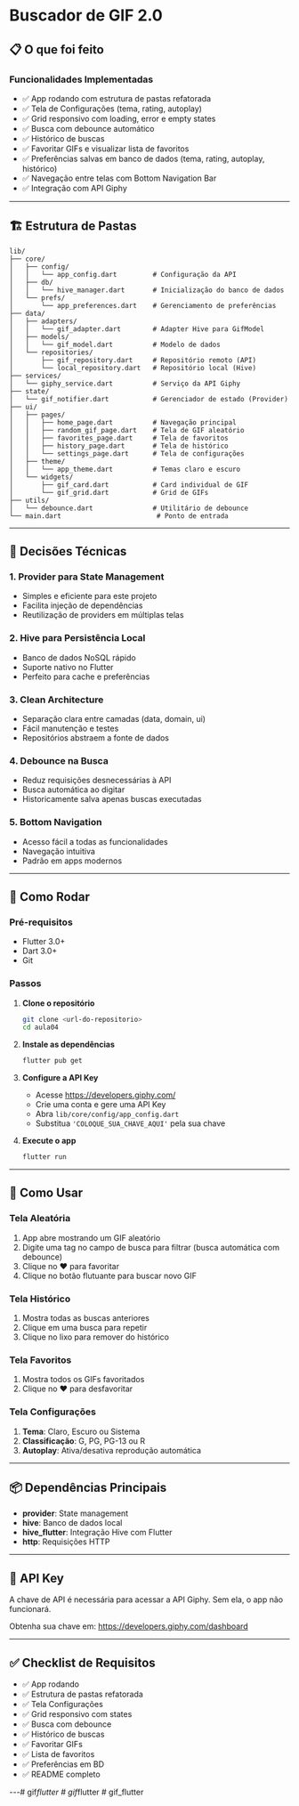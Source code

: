 # Buscador de GIF 2.0

## 📋 O que foi feito

### Funcionalidades Implementadas
- ✅ App rodando com estrutura de pastas refatorada
- ✅ Tela de Configurações (tema, rating, autoplay)
- ✅ Grid responsivo com loading, error e empty states
- ✅ Busca com debounce automático
- ✅ Histórico de buscas
- ✅ Favoritar GIFs e visualizar lista de favoritos
- ✅ Preferências salvas em banco de dados (tema, rating, autoplay, histórico)
- ✅ Navegação entre telas com Bottom Navigation Bar
- ✅ Integração com API Giphy

---

## 🏗️ Estrutura de Pastas

```
lib/
├── core/
│   ├── config/
│   │   └── app_config.dart         # Configuração da API
│   ├── db/
│   │   └── hive_manager.dart       # Inicialização do banco de dados
│   └── prefs/
│       └── app_preferences.dart    # Gerenciamento de preferências
├── data/
│   ├── adapters/
│   │   └── gif_adapter.dart        # Adapter Hive para GifModel
│   ├── models/
│   │   └── gif_model.dart          # Modelo de dados
│   └── repositories/
│       ├── gif_repository.dart     # Repositório remoto (API)
│       └── local_repository.dart   # Repositório local (Hive)
├── services/
│   └── giphy_service.dart          # Serviço da API Giphy
├── state/
│   └── gif_notifier.dart           # Gerenciador de estado (Provider)
├── ui/
│   ├── pages/
│   │   ├── home_page.dart          # Navegação principal
│   │   ├── random_gif_page.dart    # Tela de GIF aleatório
│   │   ├── favorites_page.dart     # Tela de favoritos
│   │   ├── history_page.dart       # Tela de histórico
│   │   └── settings_page.dart      # Tela de configurações
│   ├── theme/
│   │   └── app_theme.dart          # Temas claro e escuro
│   └── widgets/
│       ├── gif_card.dart           # Card individual de GIF
│       └── gif_grid.dart           # Grid de GIFs
├── utils/
│   └── debounce.dart               # Utilitário de debounce
└── main.dart                        # Ponto de entrada
```

---

## 🎯 Decisões Técnicas

### 1. **Provider para State Management**
- Simples e eficiente para este projeto
- Facilita injeção de dependências
- Reutilização de providers em múltiplas telas

### 2. **Hive para Persistência Local**
- Banco de dados NoSQL rápido
- Suporte nativo no Flutter
- Perfeito para cache e preferências

### 3. **Clean Architecture**
- Separação clara entre camadas (data, domain, ui)
- Fácil manutenção e testes
- Repositórios abstraem a fonte de dados

### 4. **Debounce na Busca**
- Reduz requisições desnecessárias à API
- Busca automática ao digitar
- Historicamente salva apenas buscas executadas

### 5. **Bottom Navigation**
- Acesso fácil a todas as funcionalidades
- Navegação intuitiva
- Padrão em apps modernos

---

## 🚀 Como Rodar

### Pré-requisitos
- Flutter 3.0+
- Dart 3.0+
- Git

### Passos

1. **Clone o repositório**
   ```bash
   git clone <url-do-repositorio>
   cd aula04
   ```

2. **Instale as dependências**
   ```bash
   flutter pub get
   ```

3. **Configure a API Key**
   - Acesse https://developers.giphy.com/
   - Crie uma conta e gere uma API Key
   - Abra `lib/core/config/app_config.dart`
   - Substitua `'COLOQUE_SUA_CHAVE_AQUI'` pela sua chave

4. **Execute o app**
   ```bash
   flutter run
   ```

---

## 📱 Como Usar

### Tela Aleatória
1. App abre mostrando um GIF aleatório
2. Digite uma tag no campo de busca para filtrar (busca automática com debounce)
3. Clique no ❤️ para favoritar
4. Clique no botão flutuante para buscar novo GIF

### Tela Histórico
1. Mostra todas as buscas anteriores
2. Clique em uma busca para repetir
3. Clique no lixo para remover do histórico

### Tela Favoritos
1. Mostra todos os GIFs favoritados
2. Clique no ❤️ para desfavoritar

### Tela Configurações
1. **Tema**: Claro, Escuro ou Sistema
2. **Classificação**: G, PG, PG-13 ou R
3. **Autoplay**: Ativa/desativa reprodução automática

---

## 📦 Dependências Principais

- **provider**: State management
- **hive**: Banco de dados local
- **hive_flutter**: Integração Hive com Flutter
- **http**: Requisições HTTP

---

## 🔑 API Key

A chave de API é necessária para acessar a API Giphy. Sem ela, o app não funcionará.

Obtenha sua chave em: https://developers.giphy.com/dashboard

---

## ✅ Checklist de Requisitos

- ✅ App rodando
- ✅ Estrutura de pastas refatorada
- ✅ Tela Configurações
- ✅ Grid responsivo com states
- ✅ Busca com debounce
- ✅ Histórico de buscas
- ✅ Favoritar GIFs
- ✅ Lista de favoritos
- ✅ Preferências em BD
- ✅ README completo

---#   g i f _ f l u t t e r  
 #   g i f _ f l u t t e r  
 #   g i f _ f l u t t e r  
 